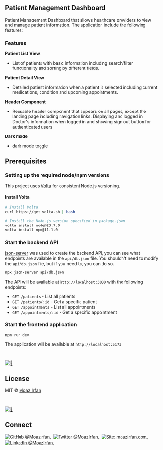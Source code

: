 ## Patient Management Dashboard
Patient Management Dashboard that allows healthcare providers to view and manage patient information. The application include the following features:

### Features

**Patient List View**

- List of patients with basic information including search/filter functionality and sorting by different fields.
 

**Patient Detail View**
- Detailed patient information when a patient is selected including current medications, condition and upcoming appointments.

**Header Component** 
- Reusable header component that appears on all pages, except the landing page including navigation links. Displaying and logged in Doctor's information when logged in and showing sign out button for authenticated users


**Dark mode** 
- dark mode toggle


## Prerequisites

### Setting up the required node/npm versions

This project uses [Volta](https://volta.sh/) for consistent Node.js versioning. 

#### Install Volta
```bash
# Install Volta
curl https://get.volta.sh | bash

# Install the Node.js version specified in package.json
volta install node@23.7.0
volta install npm@11.1.0
```

### Start the backend API
[json-server](https://github.com/typicode/json-server) was used to create the backend API, you can see what endpoints are available in the `api/db.json` file. You shouldn't need to modify the `api/db.json` file, but if you need to, you can do so.
```bash
npx json-server api/db.json
```

The API will be available at `http://localhost:3000` with the following endpoints:
- `GET /patients` - List all patients
- `GET /patients/:id` - Get a specific patient
- `GET /appointments` - List all appointments
- `GET /appointments/:id` - Get a specific appointment

### Start the frontend application
```bash
npm run dev
```

The application will be available at `http://localhost:5173`


<br>

[![📃](https://raw.githubusercontent.com/MoazIrfan/wc-cli/main/.github/license.png)](./../../)
## License

MIT © [Moaz Irfan](https://twitter.com/MoazIrfan/)

<br>

[![🙌](https://github.com/MoazIrfan/wc-cli/raw/main/.github/connect.png)](./../../)

## Connect

<div align="left">
    <p>
    <a href="https://github.com/MoazIrfan">
        <img alt="GitHub @MoazIrfan" align="center" src="https://img.shields.io/badge/GITHUB-gray.svg?colorB=6cc644&style=flat" />
    </a>&nbsp;
    <a href="https://twitter.com/MoazIrfan/">
        <img alt="Twitter @MoazIrfan" align="center" src="https://img.shields.io/badge/TWITTER-gray.svg?colorB=1da1f2&style=flat" />
    </a>&nbsp;
    <a href="https://moazirfan.com/">
        <img alt="Site: moazirfan.com" align="center" src="https://img.shields.io/badge/MY%20SITE-gray.svg?colorB=4D2AFF&style=flat" />
    </a>&nbsp;
    <a href="https://www.linkedin.com/in/moazirfan/">
        <img alt="LinkedIn @MoazIrfan" align="center" src="https://img.shields.io/badge/LINKEDIN-gray.svg?colorB=0077b5&style=flat" />
    </a>&nbsp;
</p>
</div>
